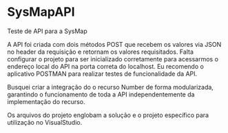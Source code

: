 # SysMapAPI
Teste de API para a SysMap


A API foi criada com dois métodos POST que recebem os valores via JSON no header da requisição e retornam os valores requisitados.
Falta configurar o projeto para ser inicializado corretamente para acessarmos o endereço local do API na porta correta do localhost.
Eu recomendo o aplicativo POSTMAN para realizar testes de funcionalidade da API.

Busquei criar a integração do o recurso Number de forma modularizada, garantindo o funcionamento de toda a API independentemente da implementação do recurso.

Os arquivos do projeto englobam a solução e o projeto específico para utilização no VisualStudio.
